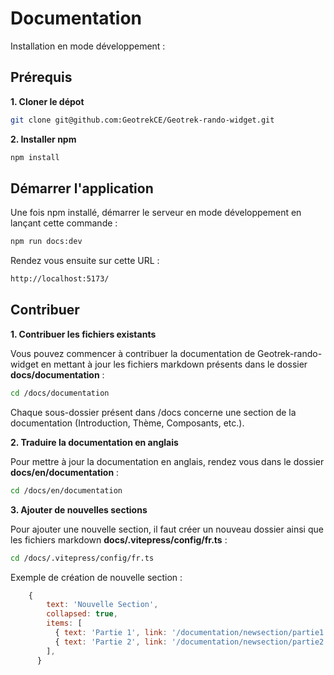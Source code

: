 # Documentation

Installation en mode développement :

## Prérequis

**1. Cloner le dépot**

```bash
git clone git@github.com:GeotrekCE/Geotrek-rando-widget.git
```

**2. Installer npm**

```bash
npm install
```

## Démarrer l'application

Une fois npm installé, démarrer le serveur en mode développement en lançant cette commande :

```bash
npm run docs:dev
```
Rendez vous ensuite sur cette URL :

```bash
http://localhost:5173/
```

## Contribuer

**1. Contribuer les fichiers existants**

Vous pouvez commencer à contribuer la documentation de Geotrek-rando-widget en mettant à jour les fichiers markdown présents dans le dossier **docs/documentation** :

```bash
cd /docs/documentation
```

Chaque sous-dossier présent dans /docs concerne une section de la documentation (Introduction, Thème, Composants, etc.).

**2. Traduire la documentation en anglais**

Pour mettre à jour la documentation en anglais, rendez vous dans le dossier **docs/en/documentation** :

```bash
cd /docs/en/documentation
```

**3. Ajouter de nouvelles sections**

Pour ajouter une nouvelle section, il faut créer un nouveau dossier ainsi que les fichiers markdown **docs/.vitepress/config/fr.ts** :

```bash
cd /docs/.vitepress/config/fr.ts
```

Exemple de création de nouvelle section :

```js
    {
        text: 'Nouvelle Section',
        collapsed: true,
        items: [
          { text: 'Partie 1', link: '/documentation/newsection/partie1' },
          { text: 'Partie 2', link: '/documentation/newsection/partie2' },
        ],
      }
```